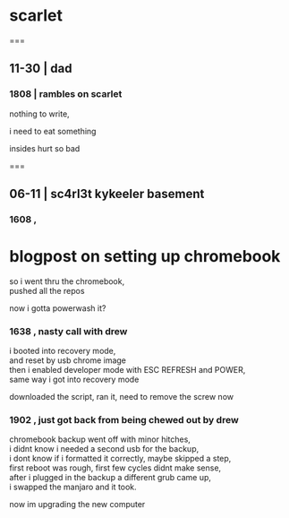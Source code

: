 # scarlet


===


## 11-30 | dad

### 1808 | rambles on scarlet

nothing to write, 

i need to eat something

insides hurt so bad


















===


## 06-11 | sc4rl3t kykeeler basement

### 1608 , 

# blogpost on setting up chromebook

so i went thru the chromebook,  
pushed all the repos

now i gotta powerwash it?

### 1638 , nasty call with drew

i booted into recovery mode,  
and reset by usb chrome image  
then i enabled developer mode with ESC REFRESH and POWER,  
same way i got into recovery mode

downloaded the script, ran it, need to remove the screw now

### 1902 , just got back from being chewed out by drew

chromebook backup went off with minor hitches,  
i didnt know i needed a second usb for the backup,  
i dont know if i formatted it correctly, maybe skipped a step,  
first reboot was rough, first few cycles didnt make sense,  
after i plugged in the backup a different grub came up,  
i swapped the manjaro and it took.

now im upgrading the new computer
